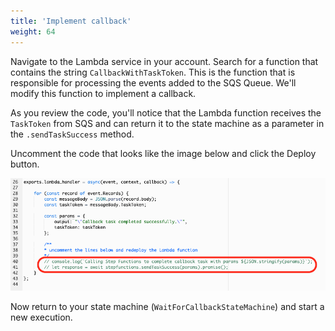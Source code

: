 ```yaml
---
title: 'Implement callback'
weight: 64
---
```


Navigate to the Lambda service in your account. Search for a function that contains the string `CallbackWithTaskToken`. This is the function that is responsible for processing the events added to the SQS Queue. We'll modify this function to implement a callback.

As you review the code, you'll notice that the Lambda function receives the `TaskToken` from SQS and can return it to the state machine as a parameter in the `.sendTaskSuccess` method.

Uncomment the code that looks like the image below and click the Deploy button.

![Module 4 Workflow](/static/img/module-4/lambda.png)

Now return to your state machine (`WaitForCallbackStateMachine`) and start a new execution.
